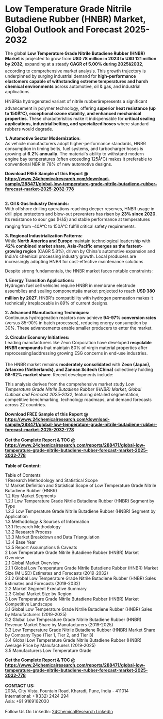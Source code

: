 <h1>Low Temperature Grade Nitrile Butadiene Rubber (HNBR) Market, Global Outlook and Forecast 2025-2032</h1><p>The global <strong>Low Temperature Grade Nitrile Butadiene Rubber (HNBR) Market</strong> is projected to grow from <strong>USD 78 million in 2023 to USD 121 million by 2032</strong>, expanding at a steady <strong>CAGR of 5.00% during 2025â2032</strong>, according to comprehensive market analysis. This growth trajectory is underpinned by surging industrial demand for <strong>high-performance elastomers capable of withstanding extreme temperatures and harsh chemical environments</strong> across automotive, oil &amp; gas, and industrial applications.</p><p>HNBRâa hydrogenated variant of nitrile rubberârepresents a significant advancement in polymer technology, offering <strong>superior heat resistance (up to 150Â°C), exceptional ozone stability, and enhanced mechanical properties</strong>. These characteristics make it indispensable for <strong>critical sealing applications, industrial belting, and specialized hoses</strong> where standard rubbers would degrade.</p><p><strong>1. Automotive Sector Modernization:</strong><br>
As vehicle manufacturers adopt higher-performance standards, HNBR consumption in timing belts, fuel systems, and turbocharger hoses is growing at <strong>6.2% annually</strong>. The material's ability to withstand modern engine bay temperatures (often exceeding 125Â°C) makes it preferable to conventional NBR in 78% of new automotive designs.</p><div><b>Download FREE Sample of this Report @ 
            <a href="https://www.24chemicalresearch.com/download-sample/288471/global-low-temperature-grade-nitrile-butadiene-rubber-forecast-market-2025-2032-778">
            https://www.24chemicalresearch.com/download-sample/288471/global-low-temperature-grade-nitrile-butadiene-rubber-forecast-market-2025-2032-778</a></b></div><br><p><strong>2. Oil &amp; Gas Industry Demands:</strong><br>
With offshore drilling operations reaching deeper reserves, HNBR usage in drill pipe protectors and blow-out preventers has risen by <strong>23% since 2020</strong>. Its resistance to sour gas (HâS) and stable performance at temperatures ranging from -40Â°C to 150Â°C fulfill critical safety requirements.</p><p><strong>3. Regional Industrialization Patterns:</strong><br>
While <strong>North America and Europe</strong> maintain technological leadership with <strong>42% combined market share</strong>, <strong>Asia-Pacific emerges as the fastest-growing region</strong> (CAGR 5.8%), driven by China's automotive expansion and India's chemical processing industry growth. Local producers are increasingly adopting HNBR for cost-effective maintenance solutions.</p><p>Despite strong fundamentals, the HNBR market faces notable constraints:</p><p><strong>1. Energy Transition Applications:</strong><br>
Hydrogen fuel cell vehicles require HNBR in membrane electrode assemblies and sealing componentsâa market projected to reach <strong>USD 380 million by 2027</strong>. HNBR's compatibility with hydrogen permeation makes it technically irreplaceable in 89% of current designs.</p><p><strong>2. Advanced Manufacturing Techniques:</strong><br>
Continuous hydrogenation reactors now achieve <strong>94-97% conversion rates</strong> (versus 85-90% in batch processes), reducing energy consumption by 30%. These advancements enable smaller producers to enter the market.</p><p><strong>3. Circular Economy Initiatives:</strong><br>
Leading manufacturers like Zeon Corporation have developed <strong>recyclable HNBR compounds</strong> that maintain 80% of virgin material properties after reprocessingâaddressing growing ESG concerns in end-use industries.</p><p>The HNBR market remains <strong>moderately consolidated</strong> with <strong>Zeon (Japan), Arlanxeo (Netherlands), and Zannan Scitech (China)</strong> collectively holding <strong>58-62% market share</strong>. Recent developments include:</p><p>This analysis derives from the comprehensive market study <em>Low Temperature Grade Nitrile Butadiene Rubber (HNBR) Market, Global Outlook and Forecast 2025-2032</em>, featuring detailed segmentation, competitive benchmarking, technology roadmaps, and demand forecasts across 22 countries.</p><div><b>Download FREE Sample of this Report @ 
            <a href="https://www.24chemicalresearch.com/download-sample/288471/global-low-temperature-grade-nitrile-butadiene-rubber-forecast-market-2025-2032-778">
            https://www.24chemicalresearch.com/download-sample/288471/global-low-temperature-grade-nitrile-butadiene-rubber-forecast-market-2025-2032-778</a></b></div><br><div><b>Get the Complete Report & TOC @ 
            <a href="https://www.24chemicalresearch.com/reports/288471/global-low-temperature-grade-nitrile-butadiene-rubber-forecast-market-2025-2032-778">
            https://www.24chemicalresearch.com/reports/288471/global-low-temperature-grade-nitrile-butadiene-rubber-forecast-market-2025-2032-778</a></b></div><br>
            <b>Table of Content:</b><p>Table of Contents<br />
1 Research Methodology and Statistical Scope<br />
1.1 Market Definition and Statistical Scope of Low Temperature Grade Nitrile Butadiene Rubber (HNBR)<br />
1.2 Key Market Segments<br />
1.2.1 Low Temperature Grade Nitrile Butadiene Rubber (HNBR) Segment by Type<br />
1.2.2 Low Temperature Grade Nitrile Butadiene Rubber (HNBR) Segment by Application<br />
1.3 Methodology & Sources of Information<br />
1.3.1 Research Methodology<br />
1.3.2 Research Process<br />
1.3.3 Market Breakdown and Data Triangulation<br />
1.3.4 Base Year<br />
1.3.5 Report Assumptions & Caveats<br />
2 Low Temperature Grade Nitrile Butadiene Rubber (HNBR) Market Overview<br />
2.1 Global Market Overview<br />
2.1.1 Global Low Temperature Grade Nitrile Butadiene Rubber (HNBR) Market Size (M USD) Estimates and Forecasts (2019-2032)<br />
2.1.2 Global Low Temperature Grade Nitrile Butadiene Rubber (HNBR) Sales Estimates and Forecasts (2019-2032)<br />
2.2 Market Segment Executive Summary<br />
2.3 Global Market Size by Region<br />
3 Low Temperature Grade Nitrile Butadiene Rubber (HNBR) Market Competitive Landscape<br />
3.1 Global Low Temperature Grade Nitrile Butadiene Rubber (HNBR) Sales by Manufacturers (2019-2025)<br />
3.2 Global Low Temperature Grade Nitrile Butadiene Rubber (HNBR) Revenue Market Share by Manufacturers (2019-2025)<br />
3.3 Low Temperature Grade Nitrile Butadiene Rubber (HNBR) Market Share by Company Type (Tier 1, Tier 2, and Tier 3)<br />
3.4 Global Low Temperature Grade Nitrile Butadiene Rubber (HNBR) Average Price by Manufacturers (2019-2025)<br />
3.5 Manufacturers Low Temperature Grade </p><div><b>Get the Complete Report & TOC @ 
            <a href="https://www.24chemicalresearch.com/reports/288471/global-low-temperature-grade-nitrile-butadiene-rubber-forecast-market-2025-2032-778">
            https://www.24chemicalresearch.com/reports/288471/global-low-temperature-grade-nitrile-butadiene-rubber-forecast-market-2025-2032-778</a></b></div><br><b>CONTACT US:</b><br>
            203A, City Vista, Fountain Road, Kharadi, Pune, India - 411014<br>
            International: +1(332) 2424 294<br>
            Asia: +91 9169162030 <br><br>
            Follow Us On LinkedIn: <a href="https://www.linkedin.com/company/24chemicalresearch/">24ChemicalResearch LinkedIn</a>